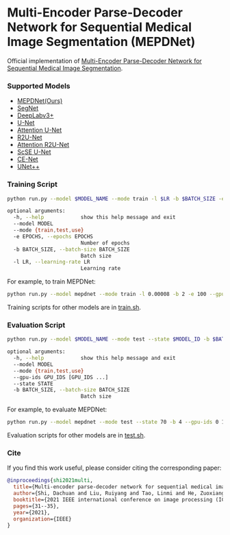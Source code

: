 # Multi-Encoder Parse-Decoder Network for Sequential Medical Image Segmentation (MEPDNet)

Official implementation of [Multi-Encoder Parse-Decoder Network for Sequential Medical Image Segmentation](https://ieeexplore.ieee.org/abstract/document/9506463). 

### Supported Models

* [MEPDNet(Ours)](./model/MEPDNet.py)
* [SegNet](./model/SegNet.py)
* [DeepLabv3+](./model/DeepLab_v3plus.py)
* [U-Net](./model/UNet.py)
* [Attention U-Net](./model/AttUNet.py)
* [R2U-Net](./model/AR2UNet.py)
* [Attention R2U-Net](./model/AR2UNet.py)
* [ScSE U-Net](./model/SCSEUNet.py)
* [CE-Net](./model/CENet.py)
* [UNet++](./model/NestedUNet.py)


### Training Script

```bash
python run.py --model $MODEL_NAME --mode train -l $LR -b $BATCH_SIZE -e $EPOCHS --gpu-id $GPU_ID

optional arguments:
  -h, --help            show this help message and exit
  --model MODEL
  --mode {train,test,use}
  -e EPOCHS, --epochs EPOCHS
                        Number of epochs
  -b BATCH_SIZE, --batch-size BATCH_SIZE
                        Batch size
  -l LR, --learning-rate LR
                        Learning rate
```

For example, to train MEPDNet:

```bash
python run.py --model mepdnet --mode train -l 0.00008 -b 2 -e 100 --gpu-id 0 1
```

Training scripts for other models are in [train.sh](train.sh).


### Evaluation Script

```bash
python run.py --model $MODEL_NAME --mode test --state $MODEL_ID -b $BATCH_SIZE --gpu-ids $GPU_ID

optional arguments:
  -h, --help            show this help message and exit
  --model MODEL
  --mode {train,test,use}
  --gpu-ids GPU_IDS [GPU_IDS ...]
  --state STATE
  -b BATCH_SIZE, --batch-size BATCH_SIZE
                        Batch size
```

For example, to evaluate MEPDNet:
```bash
python run.py --model mepdnet --mode test --state 70 -b 4 --gpu-ids 0 1
```
Evaluation scripts for other models are in [test.sh](test.sh).


### Cite
If you find this work useful, please consider citing the corresponding paper:
```bibtex
@inproceedings{shi2021multi,
  title={Multi-encoder parse-decoder network for sequential medical image segmentation},
  author={Shi, Dachuan and Liu, Ruiyang and Tao, Linmi and He, Zuoxiang and Huo, Li},
  booktitle={2021 IEEE international conference on image processing (ICIP)},
  pages={31--35},
  year={2021},
  organization={IEEE}
}
```